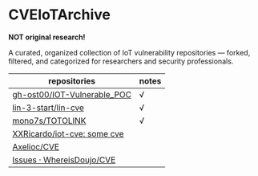 # CVEIoTArchive
**NOT original research!**

A curated, organized collection of IoT vulnerability repositories — forked, filtered, and categorized for researchers and security professionals.



| **repositories**                                             | notes |
| ------------------------------------------------------------ | ----- |
| [gh-ost00/IOT-Vulnerable_POC](https://github.com/gh-ost00/IOT-Vulnerable_POC) | √     |
| [lin-3-start/lin-cve](https://github.com/lin-3-start/lin-cve) | √     |
| [mono7s/TOTOLINK](https://github.com/mono7s/TOTOLINK)        | √     |
| [XXRicardo/iot-cve: some cve](https://github.com/XXRicardo/iot-cve) |       |
| [Axelioc/CVE](https://github.com/Axelioc/CVE)                |       |
| [Issues · WhereisDoujo/CVE](https://github.com/WhereisDoujo/CVE/issues) |       |

